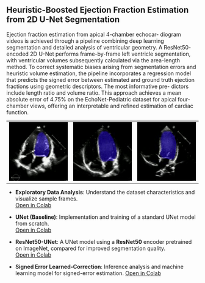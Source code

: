 ## Heuristic-Boosted Ejection Fraction Estimation from 2D U-Net Segmentation

Ejection fraction estimation from apical 4-chamber echocar-
diogram videos is achieved through a pipeline combining deep learning
segmentation and detailed analysis of ventricular geometry. A ResNet50-
encoded 2D U-Net performs frame-by-frame left ventricle segmentation,
with ventricular volumes subsequently calculated via the area-length
method. To correct systematic biases arising from segmentation errors
and heuristic volume estimation, the pipeline incorporates a regression
model that predicts the signed error between estimated and ground truth
ejection fractions using geometric descriptors. The most informative pre-
dictors include length ratio and volume ratio. This approach achieves a
mean absolute error of 4.75% on the EchoNet-Pediatric dataset for apical
four-chamber views, offering an interpretable and refined estimation of
cardiac function.

<div align="center"> <table> <tr> <td><img src="docs/media/1.gif" width="200"/></td> <td><img src="docs/media/2.gif" width="200"/></td> <td><img src="docs/media/3.gif" width="200"/></td> </tr> </table> </div>


- **Exploratory Data Analysis**: Understand the dataset characteristics and visualize sample frames.  
  [Open in Colab](https://colab.research.google.com/drive/1EQGr7LMHNdov_Vxuk5V9x-JSpUDJwdkm#scrollTo=iowHamIZnI-2)

- **UNet (Baseline)**: 
  Implementation and training of a standard UNet model from scratch.  
  [Open in Colab](https://colab.research.google.com/drive/16NB2oPaZb5Unyc4SEIVSiahU_8pzIMsq#scrollTo=nGZIpARTNMhe)

- **ResNet50-UNet**: A UNet model using a **ResNet50** encoder pretrained on ImageNet, compared for improved segmentation quality.  
  [Open in Colab](https://colab.research.google.com/drive/1YvaR7KLMvMowcxsjpiWhKF3xVVUjL8P9?usp=share_link)

- **Signed Error Learned-Correction**: Inference analysis and machine learning model for signed-error estimation. 
  [Open in Colab](https://colab.research.google.com/drive/1v3UEDoZJckdvhrNXRkg3gbanpcLg_cFu#scrollTo=lOwaDJmuTuB2)